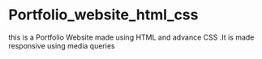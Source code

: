 # Portfolio_website_html_css
this is a Portfolio Website made using HTML and advance CSS .It is  made responsive using media queries 
